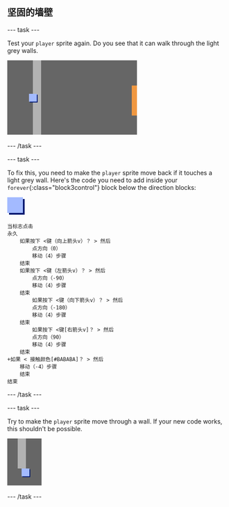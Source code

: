 ## 坚固的墙壁

\--- task \---

Test your `player` sprite again. Do you see that it can walk through the light grey walls.

![screenshot](images/world-walls.png)

\--- /task \---

\--- task \---

To fix this, you need to make the `player` sprite move back if it touches a light grey wall. Here's the code you need to add inside your `forever`{:class="block3control"} block below the direction blocks:

![player](images/player.png)

```blocks3
当标志点击
永久
    如果按下 <键（向上箭头v）？ > 然后
        点方向（0）
        移动（4）步骤
    结束
    如果按下 <键（左箭头v）？ > 然后
        点方向（-90）
        移动（4）步骤
    结束
        如果按下 <键（向下箭头v）？ > 然后
        点方向（-180）
        移动（4）步骤
    结束
        如果按下 <键[右箭头v]？ > 然后
        点方向（90）
        移动（4）步骤
    结束
+如果 < 接触颜色[#BABABA]？ > 然后
    移动（-4）步骤
    结束
结束
```

\--- /task \---

\--- task \---

Try to make the `player` sprite move through a wall. If your new code works, this shouldn't be possible.

![screenshot](images/world-walls-test.png)

\--- /task \---